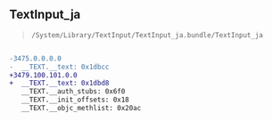 ## TextInput_ja

> `/System/Library/TextInput/TextInput_ja.bundle/TextInput_ja`

```diff

-3475.0.0.0.0
-  __TEXT.__text: 0x1dbcc
+3479.100.101.0.0
+  __TEXT.__text: 0x1dbd8
   __TEXT.__auth_stubs: 0x6f0
   __TEXT.__init_offsets: 0x18
   __TEXT.__objc_methlist: 0x20ac

```
